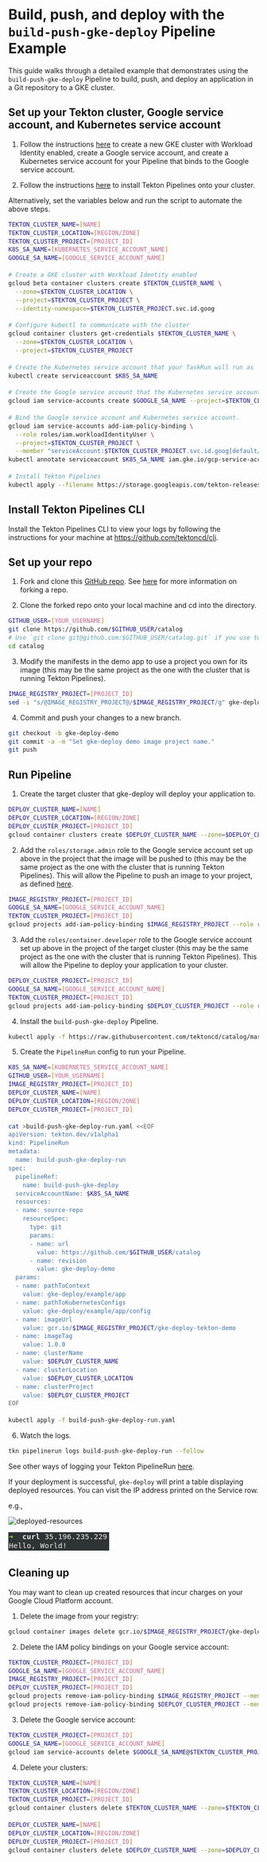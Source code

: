 # Build, push, and deploy with the `build-push-gke-deploy` Pipeline Example

This guide walks through a detailed example that demonstrates using the `build-push-gke-deploy` Pipeline to build, push, and deploy an application in a Git repository to a GKE cluster.

## Set up your Tekton cluster, Google service account, and Kubernetes service account

1. Follow the instructions [here](https://cloud.google.com/kubernetes-engine/docs/how-to/workload-identity#enable_workload_identity_on_a_new_cluster) to create a new GKE cluster with Workload Identity enabled, create a Google service account, and create a Kubernetes service account for your Pipeline that binds to the Google service account.

1. Follow the instructions [here](https://github.com/tektoncd/pipeline/blob/master/docs/install.md#installing-tekton-pipelines-1) to install Tekton Pipelines onto your cluster.

  Alternatively, set the variables below and run the script to automate the above steps.
  ```bash
  TEKTON_CLUSTER_NAME=[NAME]
  TEKTON_CLUSTER_LOCATION=[REGION/ZONE]
  TEKTON_CLUSTER_PROJECT=[PROJECT_ID]
  K8S_SA_NAME=[KUBERNETES_SERVICE_ACCOUNT_NAME]
  GOOGLE_SA_NAME=[GOOGLE_SERVICE_ACCOUNT_NAME]

  # Create a GKE cluster with Workload Identity enabled
  gcloud beta container clusters create $TEKTON_CLUSTER_NAME \
    --zone=$TEKTON_CLUSTER_LOCATION \
    --project=$TEKTON_CLUSTER_PROJECT \
    --identity-namespace=$TEKTON_CLUSTER_PROJECT.svc.id.goog

  # Configure kubectl to communicate with the cluster
  gcloud container clusters get-credentials $TEKTON_CLUSTER_NAME \
    --zone=$TEKTON_CLUSTER_LOCATION \
    --project=$TEKTON_CLUSTER_PROJECT

  # Create the Kubernetes service account that your TaskRun will run as
  kubectl create serviceaccount $K8S_SA_NAME

  # Create the Google service account that the Kubernetes service account will bind to
  gcloud iam service-accounts create $GOOGLE_SA_NAME --project=$TEKTON_CLUSTER_PROJECT

  # Bind the Google service account and Kubernetes service account.
  gcloud iam service-accounts add-iam-policy-binding \
    --role roles/iam.workloadIdentityUser \
    --project=$TEKTON_CLUSTER_PROJECT \
    --member "serviceAccount:$TEKTON_CLUSTER_PROJECT.svc.id.goog[default/$K8S_SA_NAME]" $GOOGLE_SA_NAME@$TEKTON_CLUSTER_PROJECT.iam.gserviceaccount.com
  kubectl annotate serviceaccount $K8S_SA_NAME iam.gke.io/gcp-service-account=$GOOGLE_SA_NAME@$TEKTON_CLUSTER_PROJECT.iam.gserviceaccount.com

  # Install Tekton Pipelines
  kubectl apply --filename https://storage.googleapis.com/tekton-releases/pipeline/latest/release.yaml
  ```

## Install Tekton Pipelines CLI

Install the Tekton Pipelines CLI to view your logs by following the instructions for your machine at https://github.com/tektoncd/cli.

## Set up your repo

1. Fork and clone this [GitHub repo](https://github.com/tektoncd/catalog). See [here](https://help.github.com/en/github/getting-started-with-github/fork-a-repo) for more information on forking a repo.

2. Clone the forked repo onto your local machine and cd into the directory.

  ```bash
  GITHUB_USER=[YOUR_USERNAME]
  git clone https://github.com/$GITHUB_USER/catalog
  # Use `git clone git@github.com:$GITHUB_USER/catalog.git` if you use two-factor authentication
  cd catalog
  ```

3. Modify the manifests in the demo app to use a project you own for its image (this may be the same project as the one with the cluster that is running Tekton Pipelines).

  ```bash
  IMAGE_REGISTRY_PROJECT=[PROJECT_ID]
  sed -i "s/@IMAGE_REGISTRY_PROJECT@/$IMAGE_REGISTRY_PROJECT/g" gke-deploy/example/app/config/app.yaml
  ```

4. Commit and push your changes to a new branch.

  ```bash
  git checkout -b gke-deploy-demo
  git commit -a -m "Set gke-deploy demo image project name."
  git push
  ```

## Run Pipeline

1. Create the target cluster that gke-deploy will deploy your application to.

  ```bash
  DEPLOY_CLUSTER_NAME=[NAME]
  DEPLOY_CLUSTER_LOCATION=[REGION/ZONE]
  DEPLOY_CLUSTER_PROJECT=[PROJECT_ID]
  gcloud container clusters create $DEPLOY_CLUSTER_NAME --zone=$DEPLOY_CLUSTER_LOCATION --project=$DEPLOY_CLUSTER_PROJECT
  ```

2. Add the `roles/storage.admin` role to the Google service account set up above in the project that the image will be pushed to (this may be the same project as the one with the cluster that is running Tekton Pipelines). This will allow the Pipeline to push an image to your project, as defined [here](https://cloud.google.com/container-registry/docs/access-control).

  ```bash
  IMAGE_REGISTRY_PROJECT=[PROJECT_ID]
  GOOGLE_SA_NAME=[GOOGLE_SERVICE_ACCOUNT_NAME]
  TEKTON_CLUSTER_PROJECT=[PROJECT_ID]
  gcloud projects add-iam-policy-binding $IMAGE_REGISTRY_PROJECT --role roles/storage.admin --member "serviceAccount:$GOOGLE_SA_NAME@$TEKTON_CLUSTER_PROJECT.iam.gserviceaccount.com" --project=$IMAGE_REGISTRY_PROJECT
  ```

3. Add the `roles/container.developer` role to the Google service account set up above in the project of the target cluster (this may be the same project as the one with the cluster that is running Tekton Pipelines). This will allow the Pipeline to deploy your application to your cluster.

  ```bash
  DEPLOY_CLUSTER_PROJECT=[PROJECT_ID]
  GOOGLE_SA_NAME=[GOOGLE_SERVICE_ACCOUNT_NAME]
  TEKTON_CLUSTER_PROJECT=[PROJECT_ID]
  gcloud projects add-iam-policy-binding $DEPLOY_CLUSTER_PROJECT --role roles/container.developer --member "serviceAccount:$GOOGLE_SA_NAME@$TEKTON_CLUSTER_PROJECT.iam.gserviceaccount.com" --project=$DEPLOY_CLUSTER_PROJECT
  ```

4. Install the `build-push-gke-deploy` Pipeline.

  ```bash
  kubectl apply -f https://raw.githubusercontent.com/tektoncd/catalog/master/gke-deploy/build-push-gke-deploy.yaml
  ```

5. Create the `PipelineRun` config to run your Pipeline.

  ```bash
  K8S_SA_NAME=[KUBERNETES_SERVICE_ACCOUNT_NAME]
  GITHUB_USER=[YOUR_USERNAME]
  IMAGE_REGISTRY_PROJECT=[PROJECT_ID]
  DEPLOY_CLUSTER_NAME=[NAME]
  DEPLOY_CLUSTER_LOCATION=[REGION/ZONE]
  DEPLOY_CLUSTER_PROJECT=[PROJECT_ID]

  cat >build-push-gke-deploy-run.yaml <<EOF
  apiVersion: tekton.dev/v1alpha1
  kind: PipelineRun
  metadata:
    name: build-push-gke-deploy-run
  spec:
    pipelineRef:
      name: build-push-gke-deploy
    serviceAccountName: $K8S_SA_NAME
    resources:
    - name: source-repo
      resourceSpec:
        type: git
        params:
        - name: url
          value: https://github.com/$GITHUB_USER/catalog
        - name: revision
          value: gke-deploy-demo
    params:
    - name: pathToContext
      value: gke-deploy/example/app
    - name: pathToKubernetesConfigs
      value: gke-deploy/example/app/config
    - name: imageUrl
      value: gcr.io/$IMAGE_REGISTRY_PROJECT/gke-deploy-tekton-demo
    - name: imageTag
      value: 1.0.0
    - name: clusterName
      value: $DEPLOY_CLUSTER_NAME
    - name: clusterLocation
      value: $DEPLOY_CLUSTER_LOCATION
    - name: clusterProject
      value: $DEPLOY_CLUSTER_PROJECT
  EOF

  kubectl apply -f build-push-gke-deploy-run.yaml
  ```

6. Watch the logs.

  ```bash
  tkn pipelinerun logs build-push-gke-deploy-run --follow
  ```

  See other ways of logging your Tekton PipelineRun [here](https://github.com/tektoncd/pipeline/blob/master/docs/logs.md).

  If your deployment is successful, `gke-deploy` will print a table displaying deployed resources. You can visit the IP address printed on the Service row.

  e.g.,

  ![deployed-resources](deployed-resources.png)

  ![response](response.png)

## Cleaning up

You may want to clean up created resources that incur charges on your Google Cloud Platform account.

1. Delete the image from your registry:

  ```bash
  gcloud container images delete gcr.io/$IMAGE_REGISTRY_PROJECT/gke-deploy-tekton-demo:1.0.0
  ```

2. Delete the IAM policy bindings on your Google service account:

  ```bash
  TEKTON_CLUSTER_PROJECT=[PROJECT_ID]
  GOOGLE_SA_NAME=[GOOGLE_SERVICE_ACCOUNT_NAME]
  IMAGE_REGISTRY_PROJECT=[PROJECT_ID]
  DEPLOY_CLUSTER_PROJECT=[PROJECT_ID]
  gcloud projects remove-iam-policy-binding $IMAGE_REGISTRY_PROJECT --member=serviceAccount:$GOOGLE_SA_NAME@$TEKTON_CLUSTER_PROJECT.iam.gserviceaccount.com --role=roles/storage.admin --project=$IMAGE_REGISTRY_PROJECT
  gcloud projects remove-iam-policy-binding $DEPLOY_CLUSTER_PROJECT --member=serviceAccount:$GOOGLE_SA_NAME@$TEKTON_CLUSTER_PROJECT.iam.gserviceaccount.com --role=roles/container.developer --project=$DEPLOY_CLUSTER_PROJECT
  ```

3. Delete the Google service account:

  ```bash
  TEKTON_CLUSTER_PROJECT=[PROJECT_ID]
  GOOGLE_SA_NAME=[GOOGLE_SERVICE_ACCOUNT_NAME]
  gcloud iam service-accounts delete $GOOGLE_SA_NAME@$TEKTON_CLUSTER_PROJECT.iam.gserviceaccount.com --project=$TEKTON_CLUSTER_PROJECT -q
  ```

4. Delete your clusters:

  ```bash
  TEKTON_CLUSTER_NAME=[NAME]
  TEKTON_CLUSTER_LOCATION=[REGION/ZONE]
  TEKTON_CLUSTER_PROJECT=[PROJECT_ID]
  gcloud container clusters delete $TEKTON_CLUSTER_NAME --zone=$TEKTON_CLUSTER_LOCATION --project=$TEKTON_CLUSTER_PROJECT --async -q

  DEPLOY_CLUSTER_NAME=[NAME]
  DEPLOY_CLUSTER_LOCATION=[REGION/ZONE]
  DEPLOY_CLUSTER_PROJECT=[PROJECT_ID]
  gcloud container clusters delete $DEPLOY_CLUSTER_NAME --zone=$DEPLOY_CLUSTER_LOCATION --project=$DEPLOY_CLUSTER_PROJECT --async -q
  ```

